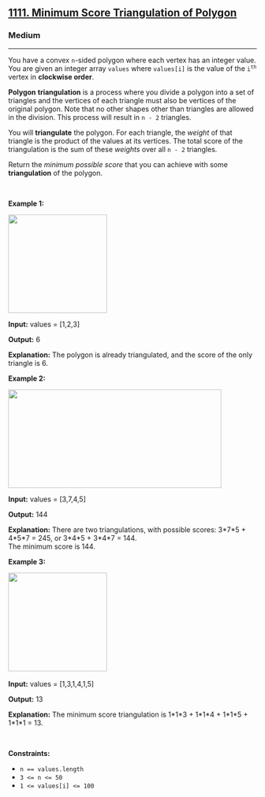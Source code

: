 <h2><a href="https://leetcode.com/problems/minimum-score-triangulation-of-polygon">1111. Minimum Score Triangulation of Polygon</a></h2><h3>Medium</h3><hr><p>You have a convex <code>n</code>-sided polygon where each vertex has an integer value. You are given an integer array <code>values</code> where <code>values[i]</code> is the value of the <code>i<sup>th</sup></code> vertex in <strong>clockwise order</strong>.</p>

<p><strong>Polygon</strong> <strong>triangulation</strong> is a process where you divide a polygon into a set of triangles and the vertices of each triangle must also be vertices of the original polygon. Note that no other shapes other than triangles are allowed in the division. This process will result in <code>n - 2</code> triangles.</p>

<p>You will <strong>triangulate</strong> the polygon. For each triangle, the <em>weight</em> of that triangle is the product of the values at its vertices. The total score of the triangulation is the sum of these <em>weights</em> over all <code>n - 2</code> triangles.</p>

<p>Return the<em> minimum possible score </em>that you can achieve with some<em> </em><strong>triangulation</strong><em> </em>of the polygon.</p>


<p>&nbsp;</p>
<p><strong class="example">Example 1:</strong></p>

<p><strong class="example"><img alt="" src="https://assets.leetcode.com/uploads/2025/10/23/ex0-2.png" style="width: 200px; height: 200px;" /></strong></p>

<div class="example-block">
<p><strong>Input:</strong> <span class="example-io">values = [1,2,3]</span></p>

<p><strong>Output:</strong> <span class="example-io">6</span></p>

<p><strong>Explanation:</strong> The polygon is already triangulated, and the score of the only triangle is 6.</p>
</div>

<p><strong class="example">Example 2:</strong></p>

<div class="example-block">
<p><img alt="" src="https://assets.leetcode.com/uploads/2025/10/23/ex1-2.png" style="width: 432px; height: 200px;" /></p>

<p><strong>Input:</strong> <span class="example-io">values = [3,7,4,5]</span></p>

<p><strong>Output:</strong> <span class="example-io">144</span></p>

<p><strong>Explanation:</strong> There are two triangulations, with possible scores: 3*7*5 + 4*5*7 = 245, or 3*4*5 + 3*4*7 = 144.<br />
The minimum score is 144.</p>
</div>

<p><strong class="example">Example 3:</strong></p>

<p><strong class="example"><img alt="" src="https://assets.leetcode.com/uploads/2025/10/23/ex2.png" style="width: 200px; height: 200px;" />​​​​​​​</strong></p>

<div class="example-block">
<p><strong>Input:</strong> <span class="example-io">values = [1,3,1,4,1,5]</span></p>

<p><strong>Output:</strong> <span class="example-io">13</span></p>

<p><strong>Explanation:</strong> The minimum score triangulation is 1*1*3 + 1*1*4 + 1*1*5 + 1*1*1 = 13.</p>
</div>

<p>&nbsp;</p>
<p><strong>Constraints:</strong></p>

<ul>
	<li><code>n == values.length</code></li>
	<li><code>3 &lt;= n &lt;= 50</code></li>
	<li><code>1 &lt;= values[i] &lt;= 100</code></li>
</ul>
